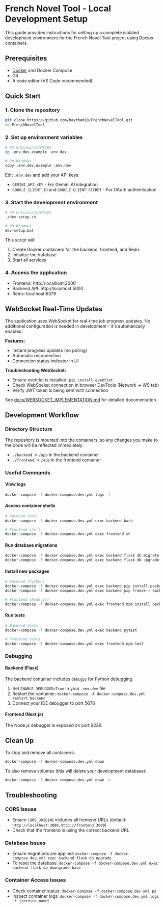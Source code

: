 # French Novel Tool - Local Development Setup

This guide provides instructions for setting up a complete isolated development environment for the French Novel Tool project using Docker containers.

## Prerequisites

- [Docker](https://www.docker.com/get-started) and Docker Compose
- Git
- A code editor (VS Code recommended)

## Quick Start

### 1. Clone the repository

```bash
git clone https://github.com/haytham10/FrenchNovelTool.git
cd FrenchNovelTool
```

### 2. Set up environment variables

```bash
# On Unix/Linux/MacOS
cp .env.dev.example .env.dev

# On Windows
copy .env.dev.example .env.dev
```

Edit `.env.dev` and add your API keys:
- `GEMINI_API_KEY` - For Gemini AI integration
- `GOOGLE_CLIENT_ID` and `GOOGLE_CLIENT_SECRET` - For OAuth authentication

### 3. Start the development environment

```bash
# On Unix/Linux/MacOS
./dev-setup.sh

# On Windows
dev-setup.bat
```

This script will:
1. Create Docker containers for the backend, frontend, and Redis
2. Initialize the database
3. Start all services

### 4. Access the application

- Frontend: http://localhost:3000
- Backend API: http://localhost:5000
- Redis: localhost:6379

## WebSocket Real-Time Updates

The application uses WebSocket for real-time job progress updates. No additional configuration is needed in development - it's automatically enabled.

**Features:**
- Instant progress updates (no polling)
- Automatic reconnection
- Connection status indicator in UI

**Troubleshooting WebSocket:**
- Ensure eventlet is installed: `pip install eventlet`
- Check WebSocket connection in browser DevTools (Network → WS tab)
- Verify JWT token is being sent with connection

See [docs/WEBSOCKET_IMPLEMENTATION.md](docs/WEBSOCKET_IMPLEMENTATION.md) for detailed documentation.

## Development Workflow

### Directory Structure

The repository is mounted into the containers, so any changes you make to the code will be reflected immediately:

- `./backend` → `/app` in the backend container
- `./frontend` → `/app` in the frontend container

### Useful Commands

#### View logs

```bash
docker-compose -f docker-compose.dev.yml logs -f
```

#### Access container shells

```bash
# Backend shell
docker-compose -f docker-compose.dev.yml exec backend bash

# Frontend shell
docker-compose -f docker-compose.dev.yml exec frontend sh
```

#### Run database migrations

```bash
docker-compose -f docker-compose.dev.yml exec backend flask db migrate -m "Migration description"
docker-compose -f docker-compose.dev.yml exec backend flask db upgrade
```

#### Install new packages

```bash
# Backend (Python)
docker-compose -f docker-compose.dev.yml exec backend pip install package-name
docker-compose -f docker-compose.dev.yml exec backend pip freeze > backend/requirements.txt

# Frontend (Node.js)
docker-compose -f docker-compose.dev.yml exec frontend npm install package-name
```

#### Run tests

```bash
# Backend tests
docker-compose -f docker-compose.dev.yml exec backend pytest

# Frontend tests
docker-compose -f docker-compose.dev.yml exec frontend npm test
```

### Debugging

#### Backend (Flask)

The backend container includes `debugpy` for Python debugging.

1. Set `ENABLE_DEBUGGER=True` in your `.env.dev` file
2. Restart the container: `docker-compose -f docker-compose.dev.yml restart backend`
3. Connect your IDE debugger to port 5678

#### Frontend (Next.js)

The Node.js debugger is exposed on port 9229.

## Clean Up

To stop and remove all containers:

```bash
docker-compose -f docker-compose.dev.yml down
```

To also remove volumes (this will delete your development database):

```bash
docker-compose -f docker-compose.dev.yml down -v
```

## Troubleshooting

### CORS Issues

- Ensure `CORS_ORIGINS` includes all frontend URLs (default: `http://localhost:3000,http://frontend:3000`)
- Check that the frontend is using the correct backend URL

### Database Issues

- Ensure migrations are applied: `docker-compose -f docker-compose.dev.yml exec backend flask db upgrade`
- To reset the database: `docker-compose -f docker-compose.dev.yml exec backend flask db downgrade base`

### Container Access Issues

- Check container status: `docker-compose -f docker-compose.dev.yml ps`
- Inspect container logs: `docker-compose -f docker-compose.dev.yml logs -f [service_name]`